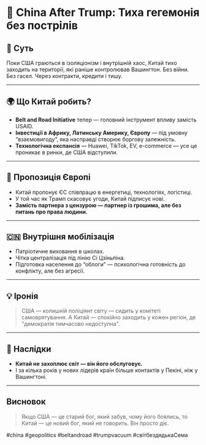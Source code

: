 # 🐉 China After Trump: Тиха гегемонія без пострілів

## 🎯 Суть

Поки США граються в ізоляціонізм і внутрішній хаос, Китай тихо заходить на території, які раніше контролював Вашингтон. Без війни. Без гасел. Через контракти, кредити і тишу.

---

## 🌍 Що Китай робить?

- **Belt and Road Initiative** тепер — головний інструмент впливу замість USAID.
- **Інвестиції в Африку, Латинську Америку, Європу** — під умовну “взаємовигоду”, яка насправді створює боргову залежність.
- **Технологічна експансія** — Huawei, TikTok, EV, e-commerce — усе це проникає в ринки, де США відступили.

---

## 🤝 Пропозиція Європі

- Китай пропонує ЄС співпрацю в енергетиці, технологіях, логістиці.
- У той час як Трамп скасовує угоди, Китай підписує нові.
- **Замість партнера з цензурою — партнер із грошима, але без питань про права людини.**

---

## 🇨🇳 Внутрішня мобілізація

- Патріотичне виховання в школах.
- Чітка централізація під лінію Сі Цзіньпіна.
- Підготовка населення до “облоги” — психологічна готовність до конфлікту, але без агресії.

---

## 💡 Іронія

> США — колишній поліціянт світу — сидить у комітеті самоврятування.
> А Китай — спокійно заходить у кожен регіон, де "демократія тимчасово недоступна".

---

## 🧨 Наслідки

- **Китай не захоплює світ — він його обслуговує.**
- І за кілька років у нових лідерів країн більше контактів у Пекіні, ніж у Вашингтоні.

---

## Висновок

> Якщо США — це старий бог, який забув, чому його боялись, то Китай — це новий бог, який не говорить. Він просто діє.

#china #geopolitics #beltandroad #trumpvacuum #світбездядькаСема